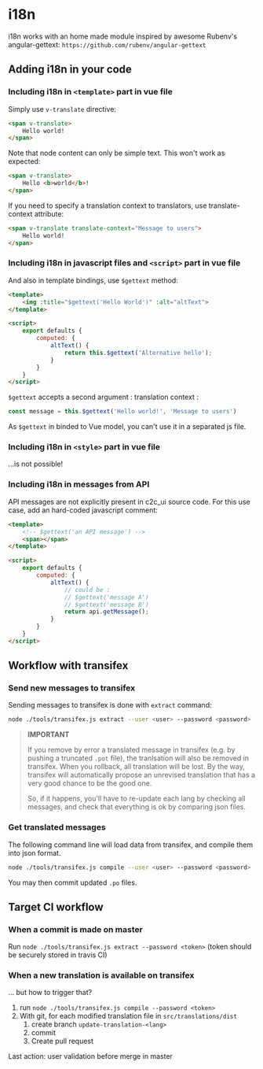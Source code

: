 # i18n

i18n works with an home made module inspired by awesome Rubenv's angular-gettext:
`https://github.com/rubenv/angular-gettext`

## Adding i18n in your code

### Including i18n in `<template>` part in vue file

Simply use `v-translate` directive:

```html
<span v-translate>
    Hello world!
</span>
```

Note that node content can only be simple text. This won't work as expected:

```html
<span v-translate>
    Hello <b>world</b>!
</span>
```

If you need to specify a translation context to translators, use translate-context attribute:

```html
<span v-translate translate-context="Message to users">
    Hello world!
</span>
```

### Including i18n in javascript files and `<script>` part in vue file

And also in template bindings, use `$gettext` method:

```html
<template>
    <img :title="$gettext('Hello World')" :alt="altText">
</template>

<script>
    export defaults {
        computed: {
            altText() {
                return this.$gettext('Alternative hello');
            }
        }
    }
</script>
```

`$gettext` accepts a second argument : translation context :

```javascript
const message = this.$gettext('Hello world!', 'Message to users')
```

As `$gettext` in binded to Vue model, you can't use it in a separated js file.

### Including i18n in `<style>` part in vue file

...is not possible!

### Including i18n in messages from API

API messages are not explicitly present in c2c_ui source code. For this use case, add an hard-coded javascript comment:

```html
<template>
    <!-- $gettext('an API message') -->
    <span></span>
</template>

<script>
    export defaults {
        computed: {
            altText() {
                // could be :
                // $gettext('message A')
                // $gettext('message B')
                return api.getMessage();
            }
        }
    }
</script>
```

## Workflow with transifex

### Send new messages to transifex

Sending messages to transifex is done with `extract` command:

```bash
node ./tools/transifex.js extract --user <user> --password <password>
```

>**IMPORTANT**
>
> If you remove by error a translated message in transifex (e.g. by pushing a truncated `.pot` file), the tranlsation
> will also be removed in transifex. When you rollback, all translation will be lost. By the way, transifex will
> automatically propose an unrevised translation that has a very good chance to be the good one.
>
> So, if it happens, you'll have to re-update each lang by checking all messages, and check that everything is ok by
> comparing json files.

### Get translated messages

The following command line will load data from transifex, and compile them into json format.

```bash
node ./tools/transifex.js compile --user <user> --password <password>
```

You may then commit updated  `.po` files.

## Target CI workflow

### When a commit is made on master

Run `node ./tools/transifex.js extract --password <token>` (token should be securely stored in travis CI)

### When a new translation is available on transifex

... but how to trigger that?

1. run `node ./tools/transifex.js compile --password <token>`
2. With git, for each modified translation file in `src/translations/dist`
    1. create branch `update-translation-<lang>`
    2. commit
    3. Create pull request

Last action: user validation before merge in master
